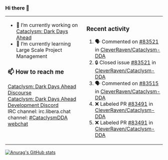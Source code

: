 ### Hi there 👋

<table><tr><td valign="top" width="50%">

- 🔭 I’m currently working on [Cataclysm: Dark Days Ahead](https://github.com/CleverRaven/Cataclysm-DDA)
- 🌱 I’m currently learning Large Scale Project Management

### 📫 How to reach me
[Cataclysm: Dark Days Ahead Discourse](https://discourse.cataclysmdda.org)  
[Cataclysm: Dark Days Ahead Development Discord](https://discord.gg/jFEc7Yp)  
IRC channel: irc.libera.chat channel: [#CataclysmDDA webchat](https://kiwiirc.com/nextclient/irc.libera.chat#CataclysmDDA)

</td><td valign="top" width="50%">

### Recent activity
<!--START_SECTION:activity-->
1. 🗣 Commented on [#83521](https://github.com/CleverRaven/Cataclysm-DDA/issues/83521#issuecomment-3473303324) in [CleverRaven/Cataclysm-DDA](https://github.com/CleverRaven/Cataclysm-DDA)
2. 🔒 Closed issue [#83521](https://github.com/CleverRaven/Cataclysm-DDA/issues/83521) in [CleverRaven/Cataclysm-DDA](https://github.com/CleverRaven/Cataclysm-DDA)
3. 🗣 Commented on [#83515](https://github.com/CleverRaven/Cataclysm-DDA/pull/83515#issuecomment-3462941577) in [CleverRaven/Cataclysm-DDA](https://github.com/CleverRaven/Cataclysm-DDA)
4. ❌ Labeled PR [#83491](undefined) in [CleverRaven/Cataclysm-DDA](https://github.com/CleverRaven/Cataclysm-DDA)
5. ❌ Labeled PR [#83491](undefined) in [CleverRaven/Cataclysm-DDA](https://github.com/CleverRaven/Cataclysm-DDA)
<!--END_SECTION:activity-->

</td></tr></table>

[![Anurag's GitHub stats](https://github-readme-stats.vercel.app/api?username=kevingranade)](https://github.com/anuraghazra/github-readme-stats)
